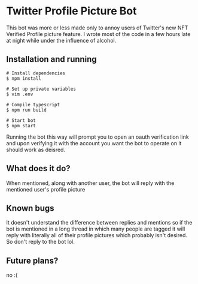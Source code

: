# Twitter Profile Picture Bot
This bot was more or less made only to annoy users of Twitter's new NFT Verified Profile picture feature. I wrote most of the code in a few hours late at night while under the influence of alcohol.

## Installation and running
```
# Install dependencies
$ npm install

# Set up private variables
$ vim .env

# Compile typescript
$ npm run build

# Start bot
$ npm start
```
Running the bot this way will prompt you to open an oauth verification link and upon verifying it with the account you want the bot to operate on it should work as deisred.

## What does it do?
When mentioned, along with another user, the bot will reply with the mentioned user's profile picture

## Known bugs
It doesn't understand the difference between replies and mentions so if the bot is mentioned in a long thread in which many people are tagged it will reply with literally all of their profile pictures which probably isn't desired. So don't reply to the bot lol.

## Future plans?
no :(
